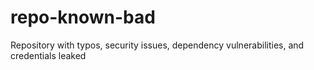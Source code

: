 # repo-known-bad
Repository with typos, security issues, dependency vulnerabilities, and credentials leaked
